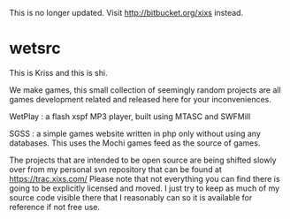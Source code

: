 This is no longer updated.
Visit http://bitbucket.org/xixs instead.

# wetsrc

This is Kriss and this is shi.

We make games, this small collection of seemingly random projects are all games development related and released here for your inconveniences.

WetPlay : a flash xspf MP3 player, built using MTASC and SWFMill

SGSS : a simple games website written in php only without using any databases. This uses the Mochi games feed as the source of games.

The projects that are intended to be open source are being shifted slowly over from my personal svn repository that can be found at https://trac.xixs.com/ Please note that not everything you can find there is going to be explicitly licensed and moved. I just try to keep as much of my source code visible there that I reasonably can so it is available for reference if not free use.
